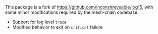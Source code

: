 This package is a fork of https://github.com/inconshreveable/log15, with some
minor modifications required by the mesh-chain codebase:

 * Support for log level `trace`
 * Modified behavior to exit on `critical` failure
